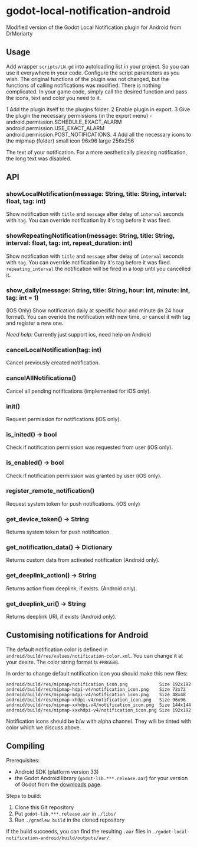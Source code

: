 # godot-local-notification-android
Modified version of the Godot Local Notification plugin for Android from DrMoriarty


## Usage

Add wrapper `scripts/LN.gd` into autoloading list in your project. So you can use it everywhere in your code. Configure the script parameters as you wish.
The original functions of the plugin was not changed, but the functions of calling notifications was modified.
There is nothing complicated. In your game code, simply call the desired function and pass the icons, text and color you need to it.

1 Add the plugin itself to the plugins folder.
2 Enable plugin in export.
3 Give the plugin the necessary permissions (in the export menu) - android.permission.SCHEDULE_EXACT_ALARM android.permission.USE_EXACT_ALARM android.permission.POST_NOTIFICATIONS.
4 Add all the necessary icons to the mipmap (folder) small icon 96x96 large 256x256

The text of your notification. 
For a more aesthetically pleasing notification, the long text was disabled.

## API

### showLocalNotification(message: String, title: String, interval: float, tag: int)

Show notification with `title` and `message` after delay of `interval` seconds with `tag`. You can override notification by it's tag before it was fired.

### showRepeatingNotification(message: String, title: String, interval: float, tag: int, repeat_duration: int)
Show notification with `title` and `message` after delay of `interval` seconds with `tag`. You can override notification by it's tag before it was fired.
`repeating_interval` the notification will be fired in a loop until you cancelled it.


### show_daily(message: String, title: String, hour: int, minute: int, tag: int = 1)
(IOS Only)
Show notification daily at specific hour and minute (in 24 hour format).
You can overide the notification with new time, or cancel it with tag and register a new one.

*Need help*: Currently just support ios, need help on Android

### cancelLocalNotification(tag: int)

Cancel previously created notification.

### cancelAllNotifications()

Cancel all pending notifications (implemented for iOS only).

### init()

Request permission for notifications (iOS only).

### is_inited() -> bool

Check if notification permission was requested from user (iOS only).

### is_enabled() -> bool

Check if notification permission was granted by user (iOS only).

### register_remote_notification()

Request system token for push notifications. (iOS only)

### get_device_token() -> String

Returns system token for push notification.

### get_notification_data() -> Dictionary

Returns custom data from activated notification (Android only).

### get_deeplink_action() -> String

Returns action from deeplink, if exists. (Android only).

### get_deeplink_uri() -> String

Returns deeplink URI, if exists (Android only).

## Customising notifications for Android

The default notification color is defined in `android/build/res/values/notification-color.xml`. You can change it at your desire. The color string format is `#RRGGBB`.

In order to change default notification icon you should make this new files:
```
android/build/res/mipmap/notification_icon.png            Size 192x192
android/build/res/mipmap-hdpi-v4/notification_icon.png    Size 72x72
android/build/res/mipmap-mdpi-v4/notification_icon.png    Size 48x48
android/build/res/mipmap-xhdpi-v4/notification_icon.png   Size 96x96
android/build/res/mipmap-xxhdpi-v4/notification_icon.png  Size 144x144
android/build/res/mipmap-xxxhdpi-v4/notification_icon.png Size 192x192
```
Notification icons should be b/w with alpha channel. They will be tinted with color which we discuss above.


## Compiling

Prerequisites:

- Android SDK (platform version 33)
- the Godot Android library (`godot-lib.***.release.aar`) for your version of Godot from the [downloads page](https://godotengine.org/download).

Steps to build:

1. Clone this Git repository
2. Put `godot-lib.***.release.aar` in `./libs/`
3. Run `./gradlew build` in the cloned repository

If the build succeeds, you can find the resulting `.aar` files in `./godot-local-notification-android/build/outputs/aar/`.
